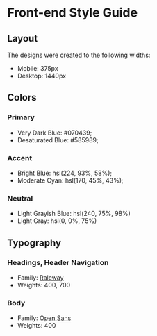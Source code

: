 # Front-end Style Guide

## Layout

The designs were created to the following widths:

- Mobile: 375px
- Desktop: 1440px

## Colors

### Primary

- Very Dark Blue: #070439;
- Desaturated Blue:   #585989;

### Accent

- Bright Blue: hsl(224, 93%, 58%);
- Moderate Cyan: hsl(170, 45%, 43%);

### Neutral

- Light Grayish Blue: hsl(240, 75%, 98%)
- Light Gray: hsl(0, 0%, 75%)

## Typography

### Headings, Header Navigation

- Family: [Raleway](https://fonts.google.com/specimen/Raleway)
- Weights: 400, 700

### Body

- Family: [Open Sans](https://fonts.google.com/specimen/Open+Sans)
- Weights: 400